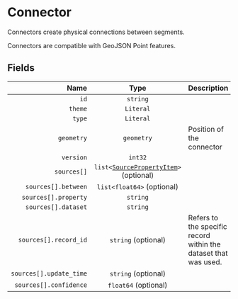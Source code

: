 # Connector

Connectors create physical connections between segments.

Connectors are compatible with GeoJSON Point features.

## Fields

| Name | Type | Description |
|-----:|:----:|-------------|
| `id` | `string` |  |
| `theme` | `Literal` |  |
| `type` | `Literal` |  |
| `geometry` | `geometry` | Position of the connector |
| `version` | `int32` |  |
| `sources[]` | `list<`[`SourcePropertyItem`](TK)`>` (optional) |  |
| `sources[].between` | `list<float64>` (optional) |  |
| `sources[].property` | `string` |  |
| `sources[].dataset` | `string` |  |
| `sources[].record_id` | `string` (optional) | Refers to the specific record within the dataset that was used. |
| `sources[].update_time` | `string` (optional) |  |
| `sources[].confidence` | `float64` (optional) |  |
